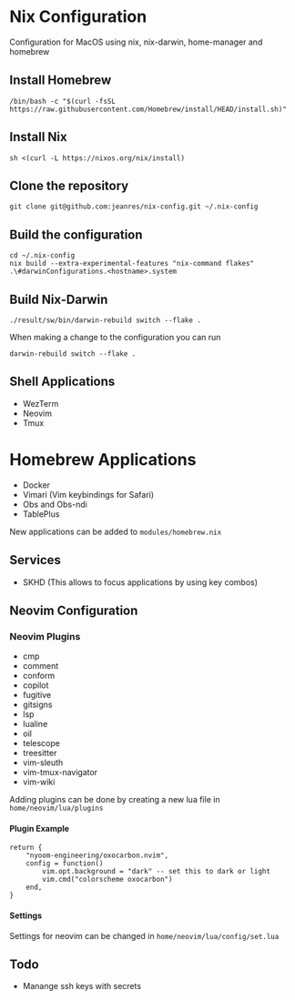 # Nix Configuration

Configuration for MacOS using nix, nix-darwin, home-manager and homebrew

## Install Homebrew

```
/bin/bash -c "$(curl -fsSL https://raw.githubusercontent.com/Homebrew/install/HEAD/install.sh)"
```

## Install Nix

```
sh <(curl -L https://nixos.org/nix/install)
```

## Clone the repository

```
git clone git@github.com:jeanres/nix-config.git ~/.nix-config
```

## Build the configuration

```
cd ~/.nix-config
nix build --extra-experimental-features "nix-command flakes" .\#darwinConfigurations.<hostname>.system
```

## Build Nix-Darwin

```
./result/sw/bin/darwin-rebuild switch --flake .
```

When making a change to the configuration you can run 

```
darwin-rebuild switch --flake .
```

## Shell Applications

- WezTerm
- Neovim
- Tmux

# Homebrew Applications
 
- Docker
- Vimari (Vim keybindings for Safari)
- Obs and Obs-ndi
- TablePlus

New applications can be added to ```modules/homebrew.nix```

## Services

- SKHD (This allows to focus applications by using key combos)

## Neovim Configuration

### Neovim Plugins

- cmp
- comment
- conform
- copilot
- fugitive
- gitsigns
- lsp
- lualine
- oil
- telescope
- treesitter
- vim-sleuth
- vim-tmux-navigator
- vim-wiki

Adding plugins can be done by creating a new lua file in ```home/neovim/lua/plugins```

#### Plugin Example

```
return { 
	"nyoom-engineering/oxocarbon.nvim",
	config = function()
		vim.opt.background = "dark" -- set this to dark or light
		vim.cmd("colorscheme oxocarbon")
	end,
}
```

#### Settings

Settings for neovim can be changed in ```home/neovim/lua/config/set.lua```

## Todo

- Manange ssh keys with secrets
